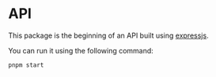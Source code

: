 # API

This package is the beginning of an API built using [expressjs](https://expressjs.com/).

You can run it using the following command:
```sh
pnpm start
```